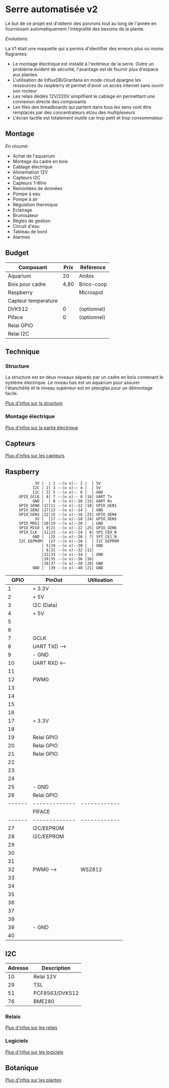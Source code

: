 # Serre automatisée v2

Le but de ce projet est d'obtenir des poivrons tout au long de l'année en fournissant automatiquement l'intégralité des besoins de la plante.

_Evolutions:_

La V1 était une maquette qui a permis d'identifier des erreurs plus ou moins flagrantes:
- Le montage électrique est installè à l'extérieur de la serre. Outre un problème évident de sécurité, l'avantage est de fournir plus d'espace aux plantes.
- L'utilisation de InfluxDB/Granfana en mode cloud épargne les ressources du raspberry et permet d'avoir un accès internet sans ouvrir son routeur
- Les relais dédiés 12V/220V simplifient le cablage en permettant une connexion directe des composants
- Les files des breadboards qui partent dans tous les sens vont être remplacés par des concentrateurs et/ou des multiplexeurs
- L'écran tactile est totalement inutile car trop petit et trop consommateur

## Montage

_En résumé:_
- Achat de l'aquarium 
- Montage du cadre en bois
- Cablage électrique
- Alimentation 12V
- Capteurs I2C
- Capteurs 1-Wire
- Remontées de données
- Pompe à eau
- Pompe à air
- Régulation thermique
- Eclairage
- Brumisateur
- Règles de gestion
- Circuit d'eau 
- Tableau de bord
- Alarmes

## Budget 

| Composant           | Prix | Référence   |
|-----------          |------|-----------  |
| Aquarium            |20    | Anibis      |
| Bois pour cadre     | 4,80 | Brico-coop  |
| Raspberry           |      | Microspot   |
| Capteur temperature |
| DVK512              |    0 | (optionnel) |
| Piface              |    0 | (optionnel) |
| Relai GPIO          | 
| Relai I2C           | 


## Technique
 
### Structure

La structure est en deux niveaux séparés par un cadre en bois contenant le système électrique. Le niveau bas est un aquarium pour assurer l'étanchéité et le niveau supérieur est en plexiglas pour un démontage facile.

[Plus d'infos sur la structure](docs/structureV2.md)

### Montage électrique

[Plus d'infos sur la partie électrique](docs/branchement.md)

## Capteurs

[Plus d'infos sur les capteurs](sensors/README.md)

## Raspberry
```
             3V |  | 1 --(o o)-- 2 |  | 5V 
            I2C | 2| 3 --(o o)-- 4 |  | 5V
            I2C | 3| 5 --(o o)-- 6 |  | GND
      GPIO_GCLK | 4| 7 --(o o)-- 8 |14| UART Tx
            GND |  | 9 --(o o)--10 |15| UART Rx
      GPIO_GEN0 |17|11 --(o o)--12 |18| GPIO_GEN1
      GPIO_GEN2 |27|13 --(o o)--14 |  | GND
      GPIO_GEN3 |22|15 --(o o)--16 |23| GPIO_GEN4
             3V |  |17 --(o o)--18 |24| GPIO_GEN5
      SPID_MOSI |10|19 --(o o)--20 |  | GND
      SPIO_MISO | 9|21 --(o o)--22 |25| GPIO_GEN6
      SPIO_CLK  |11|23 --(o o)--24 | 8| SPI_CEO_N
            GND |  |25 --(o o)--26 | 7| SPI_CE1_N 
      I2C EEPROM|  |27 --(o o)--28 |  | I2C EEPROM
                | 5|29 --(o o)--30 |  | GND
                | 6|31 --(o o)--32 |12| 
                |13|33 --(o o)--34 |  | GND 
                |19|35 --(o o)--36 |16|
                |26|37 --(o o)--38 |20| GND
            GND |  |39 --(o o)--40 |21| GND
```

| GPIO | PinOut      | Utilisation |
| ---- | ----------- | ---------- |
|    1 | + 3.3V      |            |
|    2 | + 5V        |            |
|    3 | I2C (Data)  |            |
|    4 | + 5V        |            |
|    5 |             |            |
|    6 |             |            |
|    7 | GCLK        |            |
|    8 | UART TXD -->|            |
|    9 | - GND       |            |
|   10 | UART RXD <--|            |
|   11 |             |            |
|   12 | PWM0        |            |
|   13 |             |            |
|   14 |             |            |
|   15 |             |            |
|   16 |             |            |
|   17 | + 3.3V      |            |
|   18 |             |            |
|   19 | Relai GPIO  |            |
|   20 | Relai GPIO  |            |
|   21 | Relai GPIO  |            |
|   22 |             |            |
|   23 |             |            |
|   24 |             |            |
|   25 | - GND       |            |
|   26 | Relai GPIO  |            |
|------|-------------|------------|
|      | PIFACE      |            |
|------|-------------|------------|
|   27 | I2C/EEPROM  |            |
|   28 | I2C/EEPROM  |            |
|   29 |             |            |
|   30 |             |            |
|   31 |             |            |
|   32 | PWM0     -->|  WS2812    |
|   33 |             |            |
|   34 |             |            |
|   35 |             |            |
|   36 |             |            |
|   37 |             |            |
|   38 |             |            |
|   39 | - GND       |            |
|   40 |             |            |

## I2C

| Adresse | Description         |
| ------- | -----------         |
| 10      | Relai 12V           |            
| 29      | TSL                 |
| 51      | PCF8563/DVK512      |
| 76      | BME280              |

### Relais

[Plus d'infos sur les relais](relays/README.md)

### Logiciels

[Plus d'infos sur les logiciels](softwares/README.md)

## Botanique

[Plus d'infos sur les plantes](botanical/README.md)

